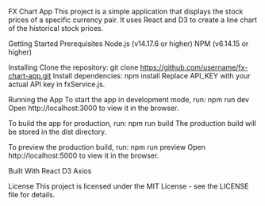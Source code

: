 FX Chart App
This project is a simple application that displays the stock prices of a specific currency pair. It uses React and D3 to create a line chart of the historical stock prices.

Getting Started
Prerequisites
Node.js (v14.17.6 or higher)
NPM (v6.14.15 or higher)

Installing
Clone the repository:
git clone https://github.com/username/fx-chart-app.git
Install dependencies:
npm install
Replace API_KEY with your actual API key in fxService.js.

Running the App
To start the app in development mode, run:
npm run dev
Open http://localhost:3000 to view it in the browser.

To build the app for production, run:
npm run build
The production build will be stored in the dist directory.

To preview the production build, run:
npm run preview
Open http://localhost:5000 to view it in the browser.

Built With
React
D3
Axios

License
This project is licensed under the MIT License - see the LICENSE file for details.
